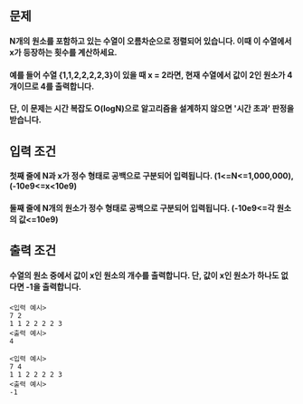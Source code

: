 ## 문제

#### N개의 원소를 포함하고 있는 수열이 오름차순으로 정렬되어 있습니다. 이때 이 수열에서 x가 등장하는 횟수를 계산하세요.

#### 예를 들어 수열 {1,1,2,2,2,2,3}이 있을 때 x = 2라면, 현재 수열에서 값이 2인 원소가 4개이므로 4를 출력합니다.

#### 단, 이 문제는 시간 복잡도 O(logN)으로 알고리즘을 설계하지 않으면 '시간 초과' 판정을 받습니다.

## 입력 조건

#### 첫째 줄에 N과 x가 정수 형태로 공백으로 구분되어 입력됩니다. (1<=N<=1,000,000), (-10e9<=x<10e9)

#### 둘째 줄에 N개의 원소가 정수 형태로 공백으로 구분되어 입력됩니다. (-10e9<=각 원소의 값<=10e9)

## 출력 조건

#### 수열의 원소 중에서 값이 x인 원소의 개수를 출력합니다. 단, 값이 x인 원소가 하나도 없다면 -1을 출력합니다.

```
<입력 예시>
7 2 
1 1 2 2 2 2 3
<출력 예시>
4
```

```
<입력 예시>
7 4 
1 1 2 2 2 2 3
<출력 예시>
-1
```